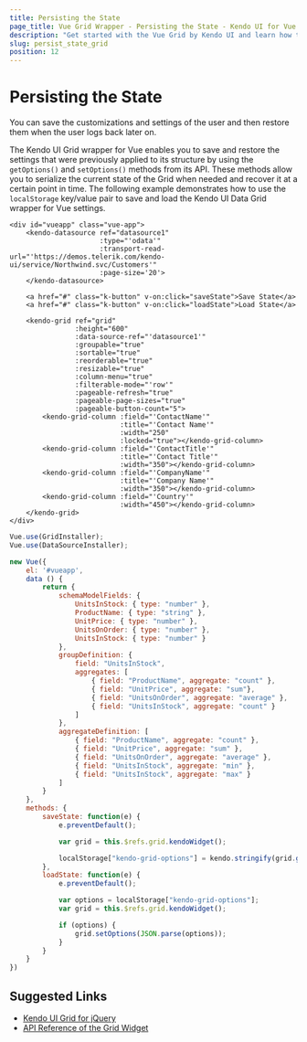 ```yaml
---
title: Persisting the State
page_title: Vue Grid Wrapper - Persisting the State - Kendo UI for Vue
description: "Get started with the Vue Grid by Kendo UI and learn how to persist its current state."
slug: persist_state_grid
position: 12
---
```


# Persisting the State

You can save the customizations and settings of the user and then restore them when the user logs back later on.

The Kendo UI Grid wrapper for Vue enables you to save and restore the settings that were previously applied to its structure by using the `getOptions()` and `setOptions()` methods from its API. These methods allow you to serialize the current state of the Grid when needed and recover it at a certain point in time. The following example demonstrates how to use the `localStorage` key/value pair to save and load the Kendo UI Data Grid wrapper for Vue settings.

```html-preview
<div id="vueapp" class="vue-app">
    <kendo-datasource ref="datasource1"
                      :type="'odata'"
                      :transport-read-url="'https://demos.telerik.com/kendo-ui/service/Northwind.svc/Customers'"
                      :page-size='20'>
    </kendo-datasource>

    <a href="#" class="k-button" v-on:click="saveState">Save State</a>
    <a href="#" class="k-button" v-on:click="loadState">Load State</a>

    <kendo-grid ref="grid"
                :height="600"
                :data-source-ref="'datasource1'"
                :groupable="true"
                :sortable="true"
                :reorderable="true"
                :resizable="true"
                :column-menu="true"
                :filterable-mode="'row'"
                :pageable-refresh="true"
                :pageable-page-sizes="true"
                :pageable-button-count="5">
        <kendo-grid-column :field="'ContactName'"
                           :title="'Contact Name'"
                           :width="250"
                           :locked="true"></kendo-grid-column>
        <kendo-grid-column :field="'ContactTitle'"
                           :title="'Contact Title'"
                           :width="350"></kendo-grid-column>
        <kendo-grid-column :field="'CompanyName'"
                           :title="'Company Name'"
                           :width="350"></kendo-grid-column>
        <kendo-grid-column :field="'Country'"
                           :width="450"></kendo-grid-column>
    </kendo-grid>
</div>
```
```js
Vue.use(GridInstaller);
Vue.use(DataSourceInstaller);

new Vue({
    el: '#vueapp',
    data () {
        return {
            schemaModelFields: {
                UnitsInStock: { type: "number" },
                ProductName: { type: "string" },
                UnitPrice: { type: "number" },
                UnitsOnOrder: { type: "number" },
                UnitsInStock: { type: "number" }
            },
            groupDefinition: {
                field: "UnitsInStock",
                aggregates: [
                    { field: "ProductName", aggregate: "count" },
                    { field: "UnitPrice", aggregate: "sum"},
                    { field: "UnitsOnOrder", aggregate: "average" },
                    { field: "UnitsInStock", aggregate: "count" }
                ]
            },
            aggregateDefinition: [
                { field: "ProductName", aggregate: "count" },
                { field: "UnitPrice", aggregate: "sum" },
                { field: "UnitsOnOrder", aggregate: "average" },
                { field: "UnitsInStock", aggregate: "min" },
                { field: "UnitsInStock", aggregate: "max" }
            ]
        }
    },
    methods: {
        saveState: function(e) {
            e.preventDefault();

            var grid = this.$refs.grid.kendoWidget();

            localStorage["kendo-grid-options"] = kendo.stringify(grid.getOptions());
        },
        loadState: function(e) {
            e.preventDefault();

            var options = localStorage["kendo-grid-options"];
            var grid = this.$refs.grid.kendoWidget();

            if (options) {
                grid.setOptions(JSON.parse(options));
            }
        }
    }
})
```

## Suggested Links

* [Kendo UI Grid for jQuery](https://docs.telerik.com/kendo-ui/controls/data-management/grid/overview)
* [API Reference of the Grid Widget](https://docs.telerik.com/kendo-ui/api/javascript/ui/grid)
